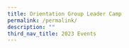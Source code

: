 ```yaml
---
title: Orientation Group Leader Camp
permalink: /permalink/
description: ""
third_nav_title: 2023 Events
---
```


